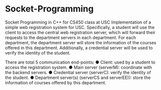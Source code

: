 # Socket-Programming
Socket Programming in C++ for CS450 class at USC
Implementation of a simple web registration system for USC. Specifically, a student will use the client to access the central web registration server, which will forward their requests to the department servers in each department. For each department, the department server will store the information of the courses offered in this department. Additionally, a credential server will be used to verify the identity of the student.
  
There are total 5 communication end-points:
● Client: used by a student to access the registration system.
● Main server (serverM): coordinate with the backend servers.
● Credential server (serverC): verify the identity of the student.
● Department server(s) (serverCS and serverEE)): store the information of courses offered
by this department.
